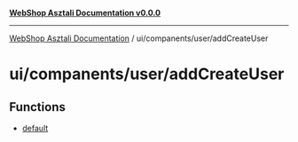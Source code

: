 [**WebShop Asztali Documentation v0.0.0**](../../../../README.md)

***

[WebShop Asztali Documentation](../../../../modules.md) / ui/companents/user/addCreateUser

# ui/companents/user/addCreateUser

## Functions

- [default](functions/default.md)
